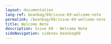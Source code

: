 ```yaml
---
layout: documentation
lang-ref: beanbag/69/issue-69-welcome-note
permalink: /beanbag/69/issue-69-welcome-note
title: Welcome Note
description: Issue 69 - Welcome Note
sideNavigation: sidenav.beanbag69
---
```


